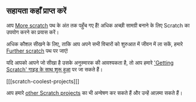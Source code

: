 ## सहायता कहाँ प्राप्त करें

आप [More scratch](https://projects.raspberrypi.org/en/pathways/more-scratch) पथ के अंत तक पहुँच गए हैं! अधिक अच्छी सामग्री बनाने के लिए Scratch का उपयोग करने का प्रयास करें।

अधिक कौशल सीखने के लिए, ताकि आप अपने सभी विचारों को शुरुआत में जीवन में ला सकें, हमारे [Further scratch](https://projects.raspberrypi.org/en/pathways/further-scratch) पथ पर जाएं!

यदि आपको आपने जो सीखा है उसके अनुस्मारक की आवश्यकता है, तो आप हमारे ['Getting Scratch' गाइड के साथ शुरू हुआ](https://projects.raspberrypi.org/en/projects/getting-started-scratch) पर जा सकते हैं।

[[[scratch-coolest-projects]]]

आप हमारे [other Scratch projects](https://projects.raspberrypi.org/en/projects?software%5B%5D=scratch&curriculum%5B%5D=%201) का भी अन्वेषण कर सकते हैं और उन्हें आज़मा सकते हैं।

